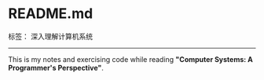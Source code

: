 # README.md

标签： 深入理解计算机系统 

---

This is my notes and exercising code while reading **"Computer Systems: A Programmer's Perspective"**. 




